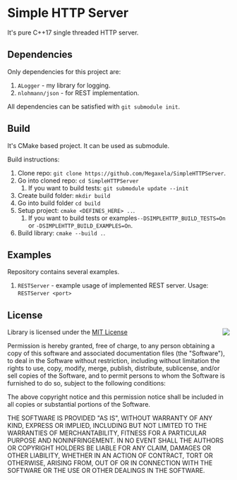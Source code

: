 # Simple HTTP Server
It's pure C++17 single threaded HTTP server. 

## Dependencies
Only dependencies for this project are:
1. `ALogger` - my library for logging. 
2. `nlohmann/json` - for REST implementation.

All dependencies can be satisfied with `git submodule init`.  

## Build
It's CMake based project. It can be used as submodule.

Build instructions:

1. Clone repo: `git clone https://github.com/Megaxela/SimpleHTTPServer`.
1. Go into cloned repo: `cd SimpleHTTPServer`
    1. If you want to build tests: `git submodule update --init`
1. Create build folder: `mkdir build`
1. Go into build folder `cd build`
1. Setup project: `cmake <DEFINES_HERE> ..`.
    1. If you want to build tests or examples`--DSIMPLEHTTP_BUILD_TESTS=On` or `-DSIMPLEHTTP_BUILD_EXAMPLES=On`.
1. Build library: `cmake --build .`.

## Examples
Repository contains several examples. 
1. `RESTServer` - example usage of implemented REST server. Usage: `RESTServer <port>`

## License
<img align="right" src="https://opensource.org/trademarks/opensource/OSI-Approved-License-100x137.png">

Library is licensed under the [MIT License](https://opensource.org/licenses/MIT)

Permission is hereby granted, free of charge, to any person obtaining a copy
of this software and associated documentation files (the "Software"), to deal
in the Software without restriction, including without limitation the rights
to use, copy, modify, merge, publish, distribute, sublicense, and/or sell
copies of the Software, and to permit persons to whom the Software is
furnished to do so, subject to the following conditions:

The above copyright notice and this permission notice shall be included in all
copies or substantial portions of the Software.

THE SOFTWARE IS PROVIDED "AS IS", WITHOUT WARRANTY OF ANY KIND, EXPRESS OR
IMPLIED, INCLUDING BUT NOT LIMITED TO THE WARRANTIES OF MERCHANTABILITY,
FITNESS FOR A PARTICULAR PURPOSE AND NONINFRINGEMENT. IN NO EVENT SHALL THE
AUTHORS OR COPYRIGHT HOLDERS BE LIABLE FOR ANY CLAIM, DAMAGES OR OTHER
LIABILITY, WHETHER IN AN ACTION OF CONTRACT, TORT OR OTHERWISE, ARISING FROM,
OUT OF OR IN CONNECTION WITH THE SOFTWARE OR THE USE OR OTHER DEALINGS IN THE
SOFTWARE.